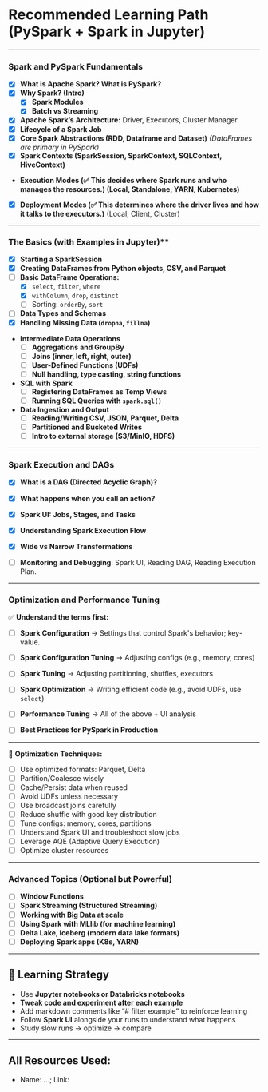 # **Recommended Learning Path (PySpark + Spark in Jupyter)**

---

### **Spark and PySpark Fundamentals**

- [x]  **What is Apache Spark? What is PySpark?**
- [x] **Why Spark? (Intro)**
  - [x] **Spark Modules**
  - [x] **Batch vs Streaming**
- [x]  **Apache Spark’s Architecture:** Driver, Executors, Cluster Manager
- [x] **Lifecycle of a Spark Job**
- [x] **Core Spark Abstractions (RDD, Dataframe and Dataset)**
  *(DataFrames are primary in PySpark)*
- [x] **Spark Contexts (SparkSession, SparkContext, SQLContext, HiveContext)**
- **Execution Modes (✅ This decides where Spark runs and who manages the resources.) (Local, Standalone, YARN, Kubernetes)**
- [x] **Deployment Modes (✅ This determines where the driver lives and how it talks to the executors.)** (Local, Client, Cluster)


---


### The Basics (with Examples in Jupyter)**

- [x]  **Starting a SparkSession**
- [x]  **Creating DataFrames from Python objects, CSV, and Parquet**
- [ ] **Basic DataFrame Operations:**
  - [x] `select`, `filter`, `where`
  - [x] `withColumn`, `drop`, `distinct`
  - [ ] Sorting: `orderBy`, `sort`
- [ ] **Data Types and Schemas**
- [x] **Handling Missing Data (`dropna`, `fillna`)**

- **Intermediate Data Operations**
  - [ ] **Aggregations and GroupBy**
  - [ ] **Joins (inner, left, right, outer)**
  - [ ] **User-Defined Functions (UDFs)**
  - [ ] **Null handling, type casting, string functions**

- **SQL with Spark**
  - [ ] **Registering DataFrames as Temp Views**
  - [ ] **Running SQL Queries with `spark.sql()`**

- **Data Ingestion and Output**
  - [ ] **Reading/Writing CSV, JSON, Parquet, Delta**
  - [ ] **Partitioned and Bucketed Writes**
  - [ ] **Intro to external storage (S3/MinIO, HDFS)**

---


### Spark Execution and DAGs

- [x] **What is a DAG (Directed Acyclic Graph)?**
- [x] **What happens when you call an action?**
- [x] **Spark UI: Jobs, Stages, and Tasks**
- [x] **Understanding Spark Execution Flow**
- [x] **Wide vs Narrow Transformations**
- [ ] **Monitoring and Debugging**: Spark UI, Reading DAG, Reading Execution Plan.


---


### Optimization and Performance Tuning

✅ **Understand the terms first:**

- [ ] **Spark Configuration** → Settings that control Spark's behavior; key-value.
- [ ] **Spark Configuration Tuning** → Adjusting configs (e.g., memory, cores)
- [ ] **Spark Tuning** → Adjusting partitioning, shuffles, executors
- [ ] **Spark Optimization** → Writing efficient code (e.g., avoid UDFs, use `select`)
- [ ] **Performance Tuning** → All of the above + UI analysis
- [ ] **Best Practices for PySpark in Production**
  

---

🔧 **Optimization Techniques:**

- [ ] Use optimized formats: Parquet, Delta
- [ ] Partition/Coalesce wisely
- [ ] Cache/Persist data when reused
- [ ] Avoid UDFs unless necessary
- [ ] Use broadcast joins carefully
- [ ] Reduce shuffle with good key distribution
- [ ] Tune configs: memory, cores, partitions
- [ ] Understand Spark UI and troubleshoot slow jobs
- [ ] Leverage AQE (Adaptive Query Execution)
- [ ] Optimize cluster resources

---

### Advanced Topics (Optional but Powerful)

- [ ] **Window Functions**
- [ ] **Spark Streaming (Structured Streaming)**
- [ ] **Working with Big Data at scale**
- [ ] **Using Spark with MLlib (for machine learning)**
- [ ] **Delta Lake, Iceberg (modern data lake formats)**
- [ ] **Deploying Spark apps (K8s, YARN)**

---

## 🧠 Learning Strategy

- Use **Jupyter notebooks or Databricks notebooks**
- **Tweak code and experiment after each example**
- Add markdown comments like “# filter example” to reinforce learning
- Follow **Spark UI** alongside your runs to understand what happens
- Study slow runs → optimize → compare

---

## All Resources Used:
- Name: ...; Link: